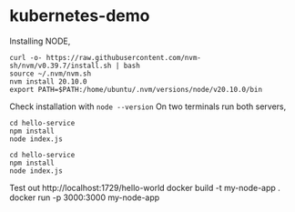 # kubernetes-demo
Installing NODE,
```
curl -o- https://raw.githubusercontent.com/nvm-sh/nvm/v0.39.7/install.sh | bash
source ~/.nvm/nvm.sh
nvm install 20.10.0
export PATH=$PATH:/home/ubuntu/.nvm/versions/node/v20.10.0/bin
```
Check installation with `node --version`
On two terminals run both servers, 
```
cd hello-service
npm install
node index.js
```
```
cd hello-service
npm install
node index.js
```

Test out http://localhost:1729/hello-world 
docker build -t my-node-app .
docker run -p 3000:3000 my-node-app

